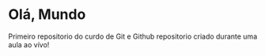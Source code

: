 # Olá, Mundo
 Primeiro repositorio do curdo de Git e Github
 repositorio criado durante uma aula ao vívo! 
